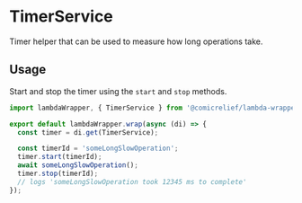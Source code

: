 # TimerService

Timer helper that can be used to measure how long operations take.

## Usage

Start and stop the timer using the `start` and `stop` methods.

```ts
import lambdaWrapper, { TimerService } from '@comicrelief/lambda-wrapper';

export default lambdaWrapper.wrap(async (di) => {
  const timer = di.get(TimerService);

  const timerId = 'someLongSlowOperation';
  timer.start(timerId);
  await someLongSlowOperation();
  timer.stop(timerId);
  // logs 'someLongSlowOperation took 12345 ms to complete'
});
```
